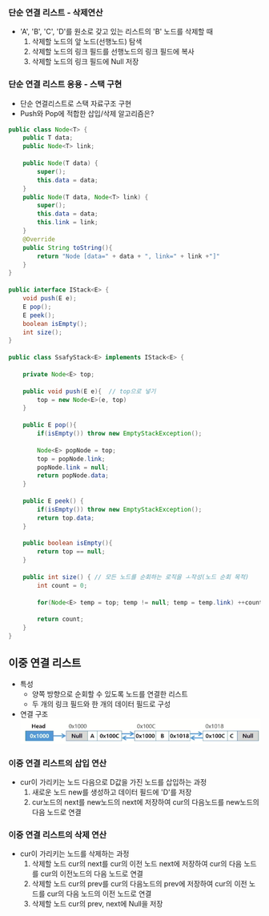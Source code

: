 ### 단순 연결 리스트 - 삭제연산
- 'A', 'B', 'C', 'D'를 원소로 갖고 있는 리스트의 'B' 노드를 삭제할 때
  1) 삭제할 노드의 앞 노드(선행노드) 탐색
  2) 삭제할 노드의 링크 필드를 선행노드의 링크 필드에 복사
  3) 삭제할 노드의 링크 필드에 Null 저장

### 단순 연결 리스트 응용 - 스택 구현
- 단순 연결리스트로 스택 자료구조 구현
- Push와 Pop에 적합한 삽입/삭제 알고리즘은?

```java
public class Node<T> {
    public T data;
    public Node<T> link;

    public Node(T data) {
        super();
        this.data = data;
    }
    public Node(T data, Node<T> link) {
        super();
        this.data = data;
        this.link = link;
    }
    @Override
    public String toString(){
        return "Node [data=" + data + ", link=" + link +"]"
    }
}

public interface IStack<E> {
    void push(E e);
    E pop();
    E peek();
    boolean isEmpty();
    int size();
}

public class SsafyStack<E> implements IStack<E> {
    
    private Node<E> top;

    public void push(E e){  // top으로 넣기
        top = new Node<E>(e, top)
    }

    public E pop(){
        if(isEmpty()) throw new EmptyStackException();

        Node<E> popNode = top;
        top = popNode.link;
        popNode.link = null;
        return popNode.data;
    }

    public E peek() {
        if(isEmpty()) throw new EmptyStackException();
        return top.data;
    }

    public boolean isEmpty(){
        return top == null;
    }

    public int size() { // 모든 노드를 순회하는 로직을 ㅗ작성(노드 순회 목적)
        int count = 0;

        for(Node<E> temp = top; temp != null; temp = temp.link) ++count;

        return count;
    }
}
```

## 이중 연결 리스트
- 특성
    - 양쪽 방향으로 순회할 수 있도록 노드를 연결한 리스트
    - 두 개의 링크 필드와 한 개의 데이터 필드로 구성
- 연결 구조  
    ![Alt text](List2-1.png)

### 이중 연결 리스트의 삽입 연산
- cur이 가리키는 노드 다음으로 D값을 가진 노드를 삽입하는 과정
    1) 새로운 노드 new를 생성하고 데이터 필드에 'D'를 저장
    2) cur노드의 next를 new노드의 next에 저장하여 cur의 다음노드를 new노드의 다음 노드로 연결

### 이중 연결 리스트의 삭제 연산
- cur이 가리키는 노드를 삭제하는 과정
    1) 삭제할 노드 cur의 next를 cur의 이전 노드 next에 저장하여 cur의 다음 노드를 cur의 이전노드의 다음 노드로 연결
    2) 삭제할 노드 cur의 prev를 cur의 다음노드의 prev에 저장하여 cur의 이전 노드를 cur의 다음 노드의 이전 노드로 연결
    3) 삭제할 노드 cur의 prev, next에 Null을 저장
